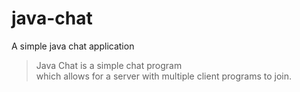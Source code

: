 # java-chat
A simple java chat application

> Java Chat is a simple chat program  
> which allows for a server with multiple
> client programs to join.